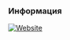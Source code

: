 <h3>Информация</h3>

<a href="https://dhoutsider.top/"><img alt="Website" src="https://img.shields.io/badge/Вебсайт-dhoutsider.top-blue?style=flat-square&logo=google-chrome"></a>
